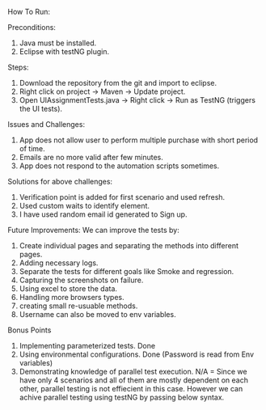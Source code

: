 How To Run:

Preconditions: 
1. Java must be installed.
2. Eclipse with testNG plugin.

Steps:
1. Download the repository from the git and import to eclipse.
2. Right click on project -> Maven -> Update project.
3. Open UIAssignmentTests.java -> Right click -> Run as TestNG (triggers the UI tests).


Issues and Challenges: 
1. App does not allow user to perform multiple purchase with short period of time.
2. Emails are no more valid after few minutes.
3. App does not respond to the automation scripts sometimes.

Solutions for above challenges:
1. Verification point is added for first scenario and used refresh.
2. Used custom waits to identify element.
3. I have used random email id generated to Sign up.


Future Improvements: We can improve the tests by:
1. Create individual pages and separating the methods into different pages.
2. Adding necessary logs.
3. Separate the tests for different goals like Smoke and regression.
4. Capturing the screenshots on failure.
5. Using excel to store the data.
6. Handling more browsers types.
7. creating small re-usuable methods.
8. Username can also be moved to env variables.


Bonus Points
1. Implementing parameterized tests. Done
2. Using environmental configurations. Done (Password is read from Env variables)
3. Demonstrating knowledge of parallel test execution. N/A = Since we have only 4 scenarios and all of them are mostly dependent on each other, parallel testing is not effiecient in this case. However we can achive parallel testing using testNG by passing below syntax.

<suite name = "Parallel Testing Suite">
   <test name = "Parallel Tests" parallel = "methods">
      <classes>
         <class name = "ParallelTest" />
      </classes>
   </test>
</suite>